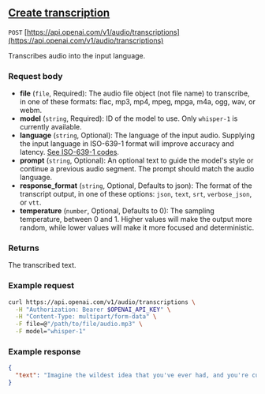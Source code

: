 ## [Create transcription](/docs/api-reference/audio/createTranscription)

`POST` [https://api.openai.com/v1/audio/transcriptions](https://api.openai.com/v1/audio/transcriptions)

Transcribes audio into the input language.

### Request body

- **file** (`file`, Required): The audio file object (not file name) to transcribe, in one of these formats: flac, mp3, mp4, mpeg, mpga, m4a, ogg, wav, or webm.
- **model** (`string`, Required): ID of the model to use. Only `whisper-1` is currently available.
- **language** (`string`, Optional): The language of the input audio. Supplying the input language in ISO-639-1 format will improve accuracy and latency. [See ISO-639-1 codes](https://en.wikipedia.org/wiki/List_of_ISO_639-1_codes).
- **prompt** (`string`, Optional): An optional text to guide the model's style or continue a previous audio segment. The prompt should match the audio language.
- **response_format** (`string`, Optional, Defaults to json): The format of the transcript output, in one of these options: `json`, `text`, `srt`, `verbose_json`, or `vtt`.
- **temperature** (`number`, Optional, Defaults to 0): The sampling temperature, between 0 and 1. Higher values will make the output more random, while lower values will make it more focused and deterministic.

### Returns

The transcribed text.

### Example request

```bash
curl https://api.openai.com/v1/audio/transcriptions \
  -H "Authorization: Bearer $OPENAI_API_KEY" \
  -H "Content-Type: multipart/form-data" \
  -F file=@"/path/to/file/audio.mp3" \
  -F model="whisper-1"
```

### Example response

```json
{
  "text": "Imagine the wildest idea that you've ever had, and you're curious about how it might scale to something that's a 100, a 1,000 times bigger. This is a place where you can get to do that."
}
```
